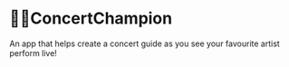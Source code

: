 # 🤘🏻ConcertChampion

An app that helps create a concert guide as you see your favourite artist perform live!

